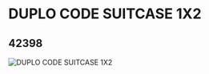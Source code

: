 # DUPLO CODE SUITCASE 1X2
## 42398
![DUPLO CODE SUITCASE 1X2](https://lc-www-live-s.legocdn.com/media/bricks/5/2/4165504.jpg)